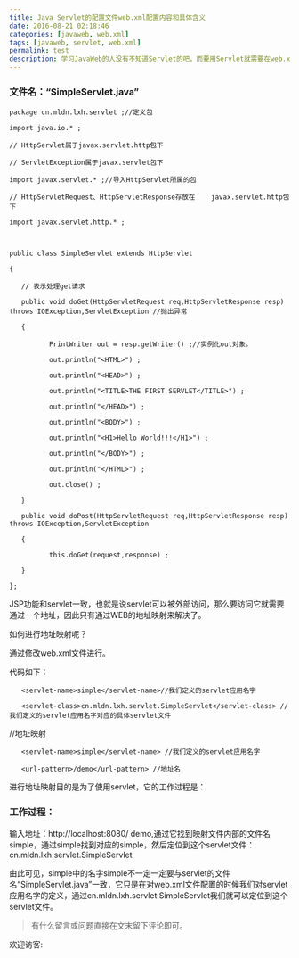 ```yaml
---
title: Java Servlet的配置文件web.xml配置内容和具体含义
date: 2016-08-21 02:18:46
categories: [javaweb, web.xml]
tags: [javaweb, servlet, web.xml]
permalink: test
description: 学习JavaWeb的人没有不知道Servlet的吧，而要用Servlet就需要在web.xml中进行配置。相信有很多初学者跟我当初一样，对于一些配置参数不是很理解，今天就说说Servlet最基本的配置信息。
---
```


<!--more-->
### 文件名：“SimpleServlet.java”

	package cn.mldn.lxh.servlet ;//定义包

	import java.io.* ;

	// HttpServlet属于javax.servlet.http包下

	// ServletException属于javax.servlet包下

	import javax.servlet.* ;//导入HttpServlet所属的包

	// HttpServletRequest、HttpServletResponse存放在	javax.servlet.http包下

	import javax.servlet.http.* ;

 

	public class SimpleServlet extends HttpServlet

	{

       // 表示处理get请求

       public void doGet(HttpServletRequest req,HttpServletResponse resp) throws IOException,ServletException //抛出异常

       {

              PrintWriter out = resp.getWriter() ;//实例化out对象。

              out.println("<HTML>") ;

              out.println("<HEAD>") ;

              out.println("<TITLE>THE FIRST SERVLET</TITLE>") ;

              out.println("</HEAD>") ;

              out.println("<BODY>") ;

              out.println("<H1>Hello World!!!</H1>") ;

              out.println("</BODY>") ;

              out.println("</HTML>") ;

              out.close() ;

       }

       public void doPost(HttpServletRequest req,HttpServletResponse resp) throws IOException,ServletException

       {

              this.doGet(request,response) ;

       }

	};

 

JSP功能和servlet一致，也就是说servlet可以被外部访问，那么要访问它就需要通过一个地址，因此只有通过WEB的地址映射来解决了。

如何进行地址映射呢？

通过修改web.xml文件进行。

代码如下：

<servlet>

       <servlet-name>simple</servlet-name>//我们定义的servlet应用名字

       <servlet-class>cn.mldn.lxh.servlet.SimpleServlet</servlet-class> //我们定义的servlet应用名字对应的具体servlet文件

</servlet>

<servlet-mapping>   //地址映射

       <servlet-name>simple</servlet-name> //我们定义的servlet应用名字

       <url-pattern>/demo</url-pattern> //地址名

</servlet-mapping>


进行地址映射目的是为了使用servlet，它的工作过程是：

### 工作过程：

输入地址：http://localhost:8080/ demo,通过它找到映射文件内部的文件名simple，通过simple找到对应的<servlet-name>simple</servlet-name>，然后定位到这个servlet文件：cn.mldn.lxh.servlet.SimpleServlet

 

由此可见，<servlet-name>simple</servlet-name>中的名字simple不一定一定要与servlet的文件名“SimpleServlet.java”一致，它只是在对web.xml文件配置的时候我们对servlet应用名字的定义，通过<servlet-class>cn.mldn.lxh.servlet.SimpleServlet</servlet-class>我们就可以定位到这个servlet文件。

> 有什么留言或问题直接在文末留下评论即可。

 欢迎访客:

<ul class="ds-recent-visitors" data-num-items="39" data-avatar-size="56"></ul>
